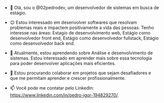 - 👋 Olá, sou o @02pedrodev, um desenvolvedor de sistemas em busca de estágio.

- 😉 Estou interessado em desenvolver softwares que resolvam problemas reais e impactem positivamente a vida das pessoas. Tenho interesse nas áreas: Estagio de desenvolvimento web, Estágio como desenvolvedor front end, Estágio como desenvolvedor fullstack, Estágio como desenvolvedor back end.

- 🌱 Atualmente, estou aprendendo sobre Análise e desenvolvimento de sistemas. Estou interessado em aprender mais sobre essa tecnologia para poder desenvolver aplicações mais eficientes.

- 🔎 Estou procurando colaborar em projetos que sejam desafiadores e que me permitam aprender e crescer profissionalmente.

- 📫 Você pode me contatar pelo LinkedIn: https://www.linkedin.com/in/pedro-igor-194829270/.
